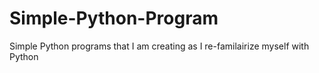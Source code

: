 # Simple-Python-Program
Simple Python programs that I am creating as I re-familairize myself with Python

